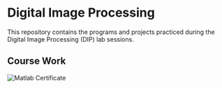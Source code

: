 # Digital Image Processing

This repository contains the programs and projects practiced during the Digital Image Processing (DIP) lab sessions.

## Course Work

![Matlab Certificate](https://github.com/user-attachments/assets/235dd36b-3acc-4eb4-a0ea-2cfa3d445dde)
